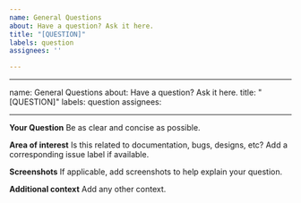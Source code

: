 ```yaml
---
name: General Questions
about: Have a question? Ask it here.
title: "[QUESTION]"
labels: question
assignees: ''

---
```


---
name: General Questions
about: Have a question? Ask it here.
title: "[QUESTION]"
labels: question
assignees:

---

**Your Question**
Be as clear and concise as possible.

**Area of interest**
Is this related to documentation, bugs, designs, etc? Add a corresponding issue label if available.

**Screenshots**
If applicable, add screenshots to help explain your question.

**Additional context**
Add any other context.
